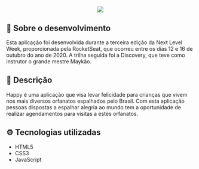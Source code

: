 <h1 align="center">
   <img src="https://ik.imagekit.io/53vofovqwp/logo_OwghISKSV.svg">
</h1>

## 📜 Sobre o desenvolvimento
Esta aplicação foi desenvolvida durante a terceira edição da Next Level Week, proporcionada pela RocketSeat, que ocorreu entre os dias 12 e 16 de outubro do ano de 2020. A trilha seguida foi a Discovery, que teve como instrutor o grande mestre Maykão.   

## 📑 Descrição
Happy é uma aplicação que visa levar felicidade para crianças que vivem nos mais diversos orfanatos espalhados pelo Brasil. Com esta aplicação pessoas dispostas a espalhar alegria ao mundo tem a oportunidade de realizar agendamentos para visitas a estes orfanatos.

## ⚙️ Tecnologias utilizadas
- HTML5
- CSS3
- JavaScript

